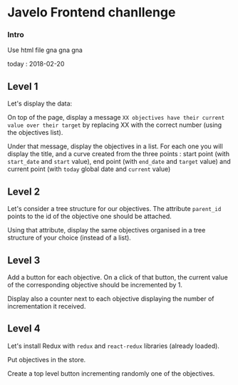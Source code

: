 # Javelo Frontend chanllenge

### Intro

Use html file gna gna gna

today : 2018-02-20

## Level 1


Let's display the data:

On top of the page, display a message `XX objectives have their current value over their target` by replacing XX with the correct number (using the objectives list).

Under that message, display the objectives in a list. For each one you will display the title, and a curve created from the three points : start point (with `start_date` and `start` value), end point (with `end_date` and `target` value) and current point (with `today` global date and `current` value)

## Level 2

Let's consider a tree structure for our objectives. The attribute `parent_id` points to the id of the objective one should be attached.

Using that attribute, display the same objectives organised in a tree structure of your choice (instead of a list).

## Level 3

Add a button for each objective. On a click of that button, the current value of the corresponding objective should be incremented by 1.

Display also a counter next to each objective displaying the number of incrementation it received.

## Level 4

Let's install Redux with `redux` and `react-redux` libraries (already loaded).

Put objectives in the store.

Create a top level button incrementing randomly one of the objectives.
